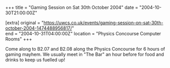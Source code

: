 +++
title = "Gaming Session on Sat 30th October 2004"
date = "2004-10-30T21:00:00Z"

[extra]
original = "https://uwcs.co.uk/events/gaming-session-on-sat-30th-october-2004-1474488956817/"    
end = "2004-10-31T04:00:00Z"
location = "Physics Concourse Computer Rooms"
+++

Come along to B2.07 and B2.08 along the Physics Concourse for 6 hours of gaming mayhem. We usually meet in "The Bar" an hour before for food and drinks to keep us fuelled up\!

